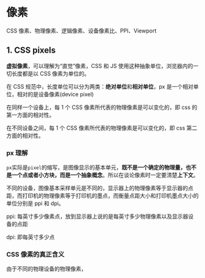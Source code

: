 # 像素

CSS 像素、物理像素、逻辑像素、设备像素比、PPI、Viewport

## 1. CSS pixels

**虚拟像素**，可以理解为“直觉”像素，CSS 和 JS 使用这种抽象单位，浏览器内的一切长度都是以 CSS 像素为单位的。

在 CSS 规范中，长度单位可以分为两类：**绝对单位**和**相对单位**，px 是一个相对单位，相对的是设备像素(device pixel)

在同样一个设备上，每 1 个 CSS 像素所代表的物理像素是可以变化的，即 css 的第一方面的相对性。

在不同设备之间，每 1 个 CSS 像素所代表的物理像素是可以变化的，即 css 第二方面的相对性。

### px 理解

`px`实际是`pixel`的缩写，是图像显示的基本单元，**既不是一个确定的物理量，也不是一个点或者小方块，而是一个抽象概念**。所以在谈论像素时一定要清楚**上下文**。

不同的设备，图像基本采样单元是不同的，显示器上的物理像素等于显示器的点距，而打印机的物理像素等于打印机的墨点，而衡量点距大小和打印机墨点大小的单位分别是 ppi 和 dpi。

ppi: 每英寸多少像素点，放到显示器上说的是每英寸多少物理像素以及显示器设备的点距

dpi: 即每英寸多少点

### CSS 像素的真正含义

由于不同的物理设备的物理像素，